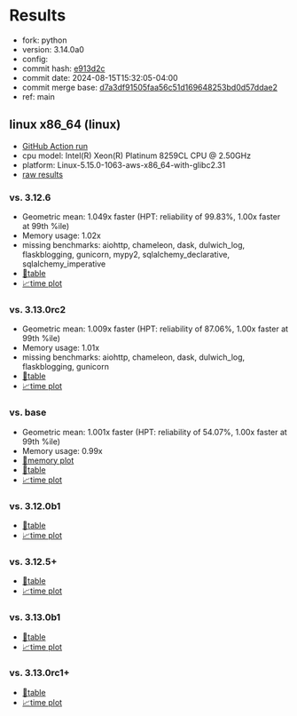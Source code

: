 # Results

- fork: python
- version: 3.14.0a0
- config: 
- commit hash: [e913d2c](https://github.com/python/cpython/commit/e913d2c)
- commit date: 2024-08-15T15:32:05-04:00
- commit merge base: [d7a3df91505faa56c51d169648253bd0d57ddae2](https://github.com/python/cpython/commit/d7a3df91505faa56c51d169648253bd0d57ddae2)
- ref: main

## linux x86_64 (linux)

- [GitHub Action run](https://github.com/facebookexperimental/free-threading-benchmarking/actions/runs/10411374540)
- cpu model: Intel(R) Xeon(R) Platinum 8259CL CPU @ 2.50GHz
- platform: Linux-5.15.0-1063-aws-x86_64-with-glibc2.31
- [raw results](bm-20240815-linux-x86_64-python-main-3.14.0a0-e913d2c.json)

### vs. 3.12.6

- Geometric mean: 1.049x faster (HPT: reliability of 99.83%, 1.00x faster at 99th %ile)
- Memory usage: 1.02x
- missing benchmarks: aiohttp, chameleon, dask, dulwich_log, flaskblogging, gunicorn, mypy2, sqlalchemy_declarative, sqlalchemy_imperative
- [📄table](bm-20240815-linux-x86_64-python-main-3.14.0a0-e913d2c-vs-3.12.6.md)
- [📈time plot](bm-20240815-linux-x86_64-python-main-3.14.0a0-e913d2c-vs-3.12.6.svg)

### vs. 3.13.0rc2

- Geometric mean: 1.009x faster (HPT: reliability of 87.06%, 1.00x faster at 99th %ile)
- Memory usage: 1.01x
- missing benchmarks: aiohttp, chameleon, dask, dulwich_log, flaskblogging, gunicorn
- [📄table](bm-20240815-linux-x86_64-python-main-3.14.0a0-e913d2c-vs-3.13.0rc2.md)
- [📈time plot](bm-20240815-linux-x86_64-python-main-3.14.0a0-e913d2c-vs-3.13.0rc2.svg)

### vs. base

- Geometric mean: 1.001x faster (HPT: reliability of 54.07%, 1.00x faster at 99th %ile)
- Memory usage: 0.99x
- [🧠memory plot](bm-20240815-linux-x86_64-python-main-3.14.0a0-e913d2c-vs-base-mem.svg)
- [📄table](bm-20240815-linux-x86_64-python-main-3.14.0a0-e913d2c-vs-base.md)
- [📈time plot](bm-20240815-linux-x86_64-python-main-3.14.0a0-e913d2c-vs-base.svg)

### vs. 3.12.0b1

- [📄table](bm-20240815-linux-x86_64-python-main-3.14.0a0-e913d2c-vs-3.12.0b1.md)
- [📈time plot](bm-20240815-linux-x86_64-python-main-3.14.0a0-e913d2c-vs-3.12.0b1.svg)

### vs. 3.12.5+

- [📄table](bm-20240815-linux-x86_64-python-main-3.14.0a0-e913d2c-vs-3.12.5%2B.md)
- [📈time plot](bm-20240815-linux-x86_64-python-main-3.14.0a0-e913d2c-vs-3.12.5%2B.svg)

### vs. 3.13.0b1

- [📄table](bm-20240815-linux-x86_64-python-main-3.14.0a0-e913d2c-vs-3.13.0b1.md)
- [📈time plot](bm-20240815-linux-x86_64-python-main-3.14.0a0-e913d2c-vs-3.13.0b1.svg)

### vs. 3.13.0rc1+

- [📄table](bm-20240815-linux-x86_64-python-main-3.14.0a0-e913d2c-vs-3.13.0rc1%2B.md)
- [📈time plot](bm-20240815-linux-x86_64-python-main-3.14.0a0-e913d2c-vs-3.13.0rc1%2B.svg)

